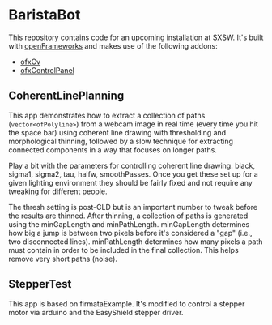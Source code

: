 # BaristaBot

This repository contains code for an upcoming installation at SXSW. It's built with [openFrameworks](http://www.openframeworks.cc/) and makes use of the following addons:

* [ofxCv](https://github.com/kylemcdonald/ofxCv)
* [ofxControlPanel](https://github.com/kylemcdonald/ofxControlPanel)

## CoherentLinePlanning

This app demonstrates how to extract a collection of paths (`vector<ofPolyline>`) from a webcam image in real time (every time you hit the space bar) using coherent line drawing with thresholding and morphological thinning, followed by a slow technique for extracting connected components in a way that focuses on longer paths.

Play a bit with the parameters for controlling coherent line drawing: black, sigma1, sigma2, tau, halfw, smoothPasses. Once you get these set up for a given lighting environment they should be fairly fixed and not require any tweaking for different people.

The thresh setting is post-CLD but is an important number to tweak before the results are thinned. After thinning, a collection of paths is generated using the minGapLength and minPathLength. minGapLength determines how big a jump is between two pixels before it's considered a "gap" (i.e., two disconnected lines). minPathLength determines how many pixels a path must contain in order to be included in the final collection. This helps remove very short paths (noise).

## StepperTest

This app is based on firmataExample. It's modified to control a stepper motor via arduino and the EasyShield stepper driver. 
